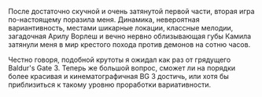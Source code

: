 После достаточно скучной и очень затянутой первой части, вторая игра по-настоящему поразила меня.
Динамика, невероятная вариантивность, местами шикарные локации, классные мелодии, загадочная Арилу Ворлеш и вечно нервно облизывающая губы Камила затянули меня в мир крестого похода против демонов на сотню часов.

Честно говоря, подобной крутоты я ожидал как раз от грядущего Baldur's Gate 3. Теперь же большой вопрос, сможет ли на порядки более красивая и кинематографичная BG 3 достичь, или хотя бы приблизиться к такому уровню проработки вариативности.